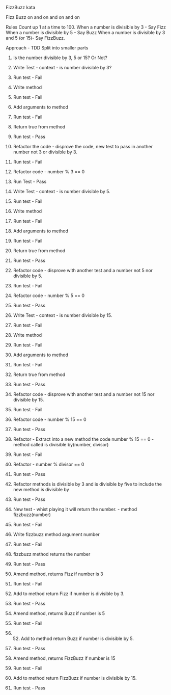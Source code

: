 FizzBuzz kata

Fizz Buzz on and on and on and on

Rules
Count up 1 at a time to 100.
When a number is divisible by 3 - Say Fizz
When a number is divisible by 5 - Say Buzz
When a number is divisible by 3 and 5 (or 15)- Say FizzBuzz.


Approach - TDD
Split into smaller parts

1. Is the number divisible by 3, 5 or 15? Or Not?

2. Write Test - context - is number divisible by 3?

3. Run test - Fail

4. Write method

5. Run test - Fail

6. Add arguments to method

7. Run test - Fail

8. Return true from method

9. Run test - Pass

10. Refactor the code - disprove the code, new test to pass in another number not 3 or divisible by 3.

11. Run test - Fail

12. Refactor code - number % 3 == 0

13. Run Test - Pass

14. Write Test - context - is number divisible by 5.

15. Run test - Fail

16. Write method

17. Run test - Fail

18. Add arguments to method

19. Run test - Fail

20. Return true from method

21. Run test - Pass

22. Refactor code - disprove with another test and a number not 5 nor divisible by 5.

23. Run test - Fail

24. Refactor code - number % 5 == 0

25. Run test - Pass

26. Write Test - context - is number divisible by 15.

27. Run test - Fail

28. Write method

29. Run test - Fail

30. Add arguments to method

31. Run test - Fail

32. Return true from method

33. Run test - Pass

34. Refactor code - disprove with another test and a number not 15 nor divisible by 15.

35. Run test - Fail

36. Refactor code - number % 15 == 0

37. Run test - Pass

38. Refactor - Extract into a new method the code number % 15 == 0 - method called is divisible by(number, divisor)

39. Run test - Fail

40. Refactor - number % divisor == 0

41. Run test - Pass

42. Refactor methods is divisible by 3 and is divisible by five to include the new method is divisible by

43. Run test - Pass

44. New test - whist playing it will return the number. - method fizzbuzz(number)

45. Run test - Fail

46. Write fizzbuzz method argument number

47. Run test - Fail

48. fizzbuzz method returns the number

49. Run test - Pass

50. Amend method, returns Fizz if number is 3

51. Run test - Fail

52. Add to method return Fizz if number is divisible by 3.

53. Run test - Pass

54. Amend method, returns Buzz if number is 5

55. Run test - Fail

56. 52. Add to method return Buzz if number is divisible by 5.

57. Run test - Pass

58. Amend method, returns FizzBuzz if number is 15

59. Run test - Fail

60. Add to method return FizzBuzz if number is divisible by 15.

61. Run test - Pass
